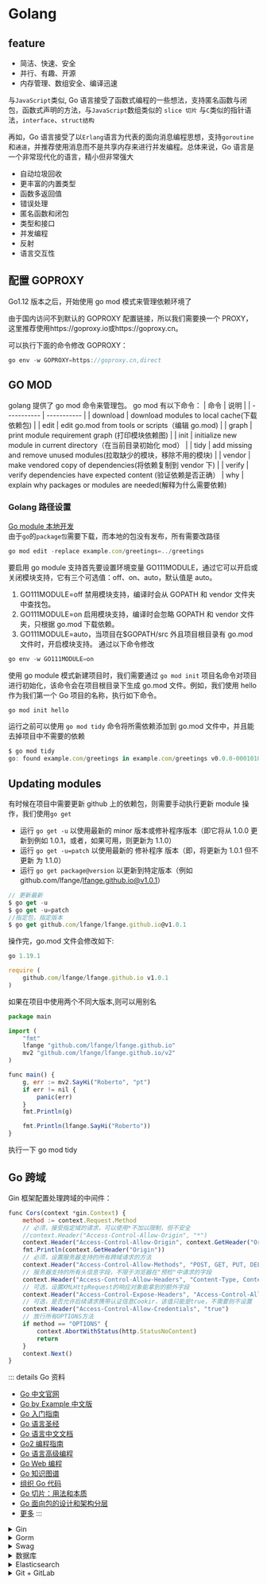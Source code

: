 # Golang

## feature

- 简洁、快速、安全
- 并行、有趣、开源
- 内存管理、数组安全、编译迅速

与`JavaScript`类似, Go 语言接受了函数式编程的一些想法，支持匿名函数与闭包，函数式声明的方法，与`JavaScript`数组类似的 `slice 切片`
与`C`类似的指针语法，`interface`、`struct结构`

再如，Go 语言接受了以`Erlang`语言为代表的面向消息编程思想，支持`goroutine`和`通道`，并推荐使用消息而不是共享内存来进行并发编程。总体来说，Go 语言是一个非常现代化的语言，精小但非常强大

- 自动垃圾回收
- 更丰富的内置类型
- 函数多返回值
- 错误处理
- 匿名函数和闭包
- 类型和接口
- 并发编程
- 反射
- 语言交互性

## 配置 GOPROXY

Go1.12 版本之后，开始使用 go mod 模式来管理依赖环境了

由于国内访问不到默认的 GOPROXY 配置链接，所以我们需要换一个 PROXY，这里推荐使用https://goproxy.io或https://goproxy.cn。

可以执行下面的命令修改 GOPROXY：

```javascript
go env -w GOPROXY=https://goproxy.cn,direct
```

## GO MOD

golang 提供了 go mod 命令来管理包。 go mod 有以下命令：
| 命令 | 说明 |
| ----------- | ----------- |
| download | download modules to local cache(下载依赖包) |
| edit | edit go.mod from tools or scripts（编辑 go.mod) |
| graph | print module requirement graph (打印模块依赖图) |
| init | initialize new module in current directory（在当前目录初始化 mod） |
| tidy | add missing and remove unused modules(拉取缺少的模块，移除不用的模块) |
| vendor | make vendored copy of dependencies(将依赖复制到 vendor 下) |
| verify | verify dependencies have expected content (验证依赖是否正确）
| why | explain why packages or modules are needed(解释为什么需要依赖)

### Golang 路径设置

[Go module 本地开发](https://go.dev/doc/tutorial/call-module-code)  
由于`go`的`package包`需要下载，而本地的包没有发布，所有需要改路径

```javascript
go mod edit -replace example.com/greetings=../greetings
```

要启用 go module 支持首先要设置环境变量 GO111MODULE，通过它可以开启或关闭模块支持，它有三个可选值：off、on、auto，默认值是 auto。

1. GO111MODULE=off 禁用模块支持，编译时会从 GOPATH 和 vendor 文件夹中查找包。
2. GO111MODULE=on 启用模块支持，编译时会忽略 GOPATH 和 vendor 文件夹，只根据 go.mod 下载依赖。
3. GO111MODULE=auto，当项目在$GOPATH/src 外且项目根目录有 go.mod 文件时，开启模块支持。
   通过以下命令修改

```javascript
go env -w GO111MODULE=on
```

使用 go module 模式新建项目时，我们需要通过 `go mod init` 项目名命令对项目进行初始化，该命令会在项目根目录下生成 go.mod 文件。例如，我们使用 hello 作为我们第一个 Go 项目的名称，执行如下命令。

```javascript
go mod init hello
```

运行之前可以使用 `​go mod tidy`​ 命令将所需依赖添加到 go.mod 文件中，并且能去掉项目中不需要的依赖

```javascript
$ go mod tidy
go: found example.com/greetings in example.com/greetings v0.0.0-00010101000000-000000000000
```

## Updating modules

有时候在项目中需要更新 github 上的依赖包，则需要手动执行更新 module 操作，我们使用`go get`

- 运行 `go get -u` 以使用最新的 minor 版本或修补程序版本（即它将从 1.0.0 更新到例如 1.0.1，或者，如果可用，则更新为 1.1.0）
- 运行 `go get -u=patch` 以使用最新的 修补程序 版本（即，将更新为 1.0.1 但不更新 为 1.1.0）
- 运行 `go get package@version` 以更新到特定版本（例如 github.com/lfange/lfange.github.io@v1.0.1）

```javascript
// 更新最新
$ go get -u
$ go get -u=patch
//指定包，指定版本
$ go get github.com/lfange/lfange.github.io@v1.0.1
```

操作完，go.mod 文件会修改如下:

```javascript
go 1.19.1

require (
    github.com/lfange/lfange.github.io v1.0.1
)
```

如果在项目中使用两个不同大版本,则可以用别名

```javascript
package main

import (
    "fmt"
    lfange "github.com/lfange/lfange.github.io"
    mv2 "github.com/lfange/lfange.github.io/v2"
)

func main() {
    g, err := mv2.SayHi("Roberto", "pt")
    if err != nil {
        panic(err)
    }
    fmt.Println(g)

    fmt.Println(lfange.SayHi("Roberto"))
}
```

执行一下 go mod tidy

## Go 跨域

Gin 框架配置处理跨域的中间件：

```javascript
func Cors(context *gin.Context) {
	method := context.Request.Method
	// 必须，接受指定域的请求，可以使用*不加以限制，但不安全
	//context.Header("Access-Control-Allow-Origin", "*")
	context.Header("Access-Control-Allow-Origin", context.GetHeader("Origin"))
	fmt.Println(context.GetHeader("Origin"))
	// 必须，设置服务器支持的所有跨域请求的方法
	context.Header("Access-Control-Allow-Methods", "POST, GET, PUT, DELETE, OPTIONS")
	// 服务器支持的所有头信息字段，不限于浏览器在"预检"中请求的字段
	context.Header("Access-Control-Allow-Headers", "Content-Type, Content-Length, Token")
	// 可选，设置XMLHttpRequest的响应对象能拿到的额外字段
	context.Header("Access-Control-Expose-Headers", "Access-Control-Allow-Headers, Token")
	// 可选，是否允许后续请求携带认证信息Cookir，该值只能是true，不需要则不设置
	context.Header("Access-Control-Allow-Credentials", "true")
	// 放行所有OPTIONS方法
	if method == "OPTIONS" {
		context.AbortWithStatus(http.StatusNoContent)
		return
	}
	context.Next()
}
```

::: details Go 资料

- [Go 中文官网](https://go-zh.org/)
- [Go by Example 中文版](https://gobyexample-cn.github.io/)
- [Go 入门指南](https://fuckcloudnative.io/the-way-to-go/)
- [Go 语言圣经](https://book.itsfun.top/gopl-zh/)
- [Go 语言中文文档](http://www.topgoer.com/)
- [Go2 编程指南](https://chai2010.cn/go2-book/)
- [Go 语言高级编程](https://chai2010.cn/advanced-go-programming-book/)
- [Go Web 编程](https://www.kancloud.cn/kancloud/web-application-with-golang/44105)
- [Go 知识图谱](https://www.processon.com/view/link/5a9ba4c8e4b0a9d22eb3bdf0#map)
- [组织 Go 代码](https://blog.go-zh.org/organizing-go-code)
- [Go 切片：用法和本质](https://blog.go-zh.org/go-slices-usage-and-internals)
- [Go 面向包的设计和架构分层](https://github.com/danceyoung/paper-code/blob/master/package-oriented-design/packageorienteddesign.md)
- [更多](https://www.bookstack.cn/explore?cid=10&tab=popular)
  :::

<details>
<summary>Gin</summary>

- [Gin 官方文档](https://gin-gonic.com/zh-cn/docs/)
- [Gin 中文文档](https://www.kancloud.cn/shuangdeyu/gin_book/949411)
- [gin-vue-admin](https://www.gin-vue-admin.com/)
- [轻量级 Web 框架 Gin 结构分析](http://blog.itpub.net/31561269/viewspace-2637490/)
- [更多](https://www.bookstack.cn/explore?cid=168)

</details>

<details>
<summary>Gorm</summary>

- [GORM 官方文档](https://gorm.io/zh_CN/)
- [GORM 中文文档](http://gorm.book.jasperxu.com/)

</details>

<details>
<summary>Swag</summary>

- [Swag 开源地址](https://github.com/swaggo/swag)
- [Swag 中文说明](https://github.com/swaggo/swag/blob/master/README_zh-CN.md)

</details>

<details>
<summary>数据库</summary>

- [SQL Server 技术文档](https://docs.microsoft.com/zh-cn/sql/sql-server)
- [下载 SSMS](https://docs.microsoft.com/zh-cn/sql/ssms/download-sql-server-management-studio-ssms)

---

- [PostgreSQL 官网](https://www.postgresql.org/)
- [PostgreSQL 教程](https://www.runoob.com/postgresql/postgresql-tutorial.html)
- [PostgreSQL 手册](http://www.postgres.cn/docs/13/)
- [PostgreSQL 新手入门](http://www.ruanyifeng.com/blog/2013/12/getting_started_with_postgresql.html)
- [更多](https://www.bookstack.cn/explore?cid=166)

---

- [MySQL](https://www.bookstack.cn/explore?cid=38)
- [SQLite](https://www.bookstack.cn/explore?cid=43)
- [Redis](https://www.bookstack.cn/explore?cid=42)
- [更多](https://www.bookstack.cn/explore?cid=4&tab=popular)

</details>

<details>
<summary>Elasticsearch</summary>

- [Elasticsearch 中文官网](https://www.elastic.co/cn/elasticsearch/)
- [Elasticsearch 下载地址](https://www.elastic.co/cn/downloads/elasticsearch)
- [Elasticsearch 权威指南](https://www.elastic.co/guide/cn/elasticsearch/guide/current/index.html)
- [Elasticsearch 参考文档](https://www.elastic.co/guide/en/elasticsearch/reference/current/index.html)
- [更多](https://www.bookstack.cn/explore?cid=210)

</details>

<details>

<summary>Git + GitLab</summary>

- [Git 官方教程](https://git-scm.com/book/zh/v2)
- [Git 中文教程 - w3c](https://www.w3cschool.cn/git/)
- [Git 中文教程 - 易百](https://www.yiibai.com/git)
- [Git 中文教程 - runoob](https://www.runoob.com/git/git-tutorial.html)

---

- [GitLab 官方教程](https://docs.gitlab.com/ee/README.html)
- [GitLab 中文教程 - 易百](https://www.yiibai.com/gitlab/gitlab_merge_requests.html)
- [GitLab 支持的 Markdown 语法说明](http://192.168.200.39:999/help/user/markdown.md)

</details>
